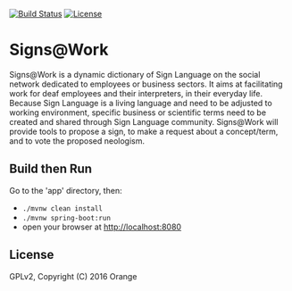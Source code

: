 [![Build Status](https://travis-ci.org/Orange-OpenSource/signs-at-work-social-network-dictionnary.svg?branch=master)](https://travis-ci.org/Orange-OpenSource/signs-at-work-social-network-dictionnary)
[![License](https://img.shields.io/aur/license/yaourt.svg?maxAge=2592000)](https://github.com/Orange-OpenSource/spring-security-formlogin-restbasic/blob/master/LICENSE.TXT)

# Signs@Work
Signs@Work is a dynamic dictionary of Sign Language on the social network dedicated to employees or business sectors.
It aims at facilitating work for deaf employees and their interpreters, in their everyday life. 
Because Sign Language is a living language and need to be adjusted to working environment, specific business or scientific terms need to be created and shared through Sign Language community.
Signs@Work will provide tools to propose a sign, to make a request about a concept/term, and to vote the proposed neologism.

## Build then Run
Go to the 'app' directory, then:
 - ```./mvnw clean install```
 - ```./mvnw spring-boot:run```
 - open your browser at [http://localhost:8080](http://localhost:8080)

## License
GPLv2, Copyright (C) 2016 Orange

